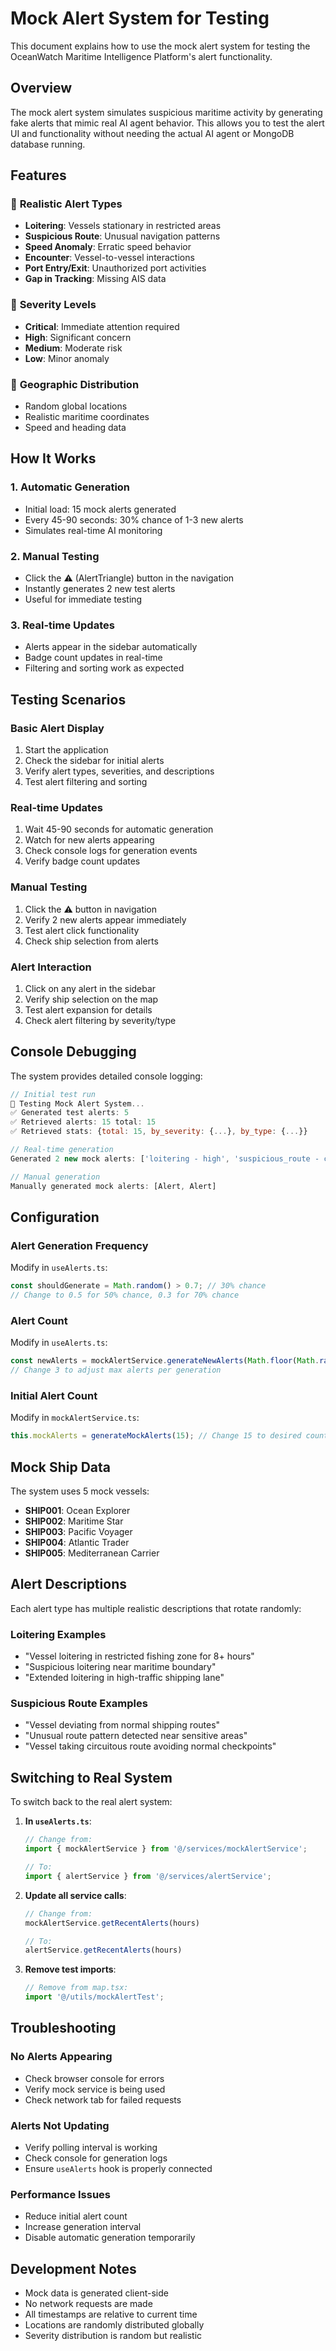 # Mock Alert System for Testing

This document explains how to use the mock alert system for testing the OceanWatch Maritime Intelligence Platform's alert functionality.

## Overview

The mock alert system simulates suspicious maritime activity by generating fake alerts that mimic real AI agent behavior. This allows you to test the alert UI and functionality without needing the actual AI agent or MongoDB database running.

## Features

### 🎯 **Realistic Alert Types**
- **Loitering**: Vessels stationary in restricted areas
- **Suspicious Route**: Unusual navigation patterns
- **Speed Anomaly**: Erratic speed behavior
- **Encounter**: Vessel-to-vessel interactions
- **Port Entry/Exit**: Unauthorized port activities
- **Gap in Tracking**: Missing AIS data

### 🚨 **Severity Levels**
- **Critical**: Immediate attention required
- **High**: Significant concern
- **Medium**: Moderate risk
- **Low**: Minor anomaly

### 📍 **Geographic Distribution**
- Random global locations
- Realistic maritime coordinates
- Speed and heading data

## How It Works

### 1. **Automatic Generation**
- Initial load: 15 mock alerts generated
- Every 45-90 seconds: 30% chance of 1-3 new alerts
- Simulates real-time AI monitoring

### 2. **Manual Testing**
- Click the ⚠️ (AlertTriangle) button in the navigation
- Instantly generates 2 new test alerts
- Useful for immediate testing

### 3. **Real-time Updates**
- Alerts appear in the sidebar automatically
- Badge count updates in real-time
- Filtering and sorting work as expected

## Testing Scenarios

### **Basic Alert Display**
1. Start the application
2. Check the sidebar for initial alerts
3. Verify alert types, severities, and descriptions
4. Test alert filtering and sorting

### **Real-time Updates**
1. Wait 45-90 seconds for automatic generation
2. Watch for new alerts appearing
3. Check console logs for generation events
4. Verify badge count updates

### **Manual Testing**
1. Click the ⚠️ button in navigation
2. Verify 2 new alerts appear immediately
3. Test alert click functionality
4. Check ship selection from alerts

### **Alert Interaction**
1. Click on any alert in the sidebar
2. Verify ship selection on the map
3. Test alert expansion for details
4. Check alert filtering by severity/type

## Console Debugging

The system provides detailed console logging:

```javascript
// Initial test run
🧪 Testing Mock Alert System...
✅ Generated test alerts: 5
✅ Retrieved alerts: 15 total: 15
✅ Retrieved stats: {total: 15, by_severity: {...}, by_type: {...}}

// Real-time generation
Generated 2 new mock alerts: ['loitering - high', 'suspicious_route - critical']

// Manual generation
Manually generated mock alerts: [Alert, Alert]
```

## Configuration

### **Alert Generation Frequency**
Modify in `useAlerts.ts`:
```javascript
const shouldGenerate = Math.random() > 0.7; // 30% chance
// Change to 0.5 for 50% chance, 0.3 for 70% chance
```

### **Alert Count**
Modify in `useAlerts.ts`:
```javascript
const newAlerts = mockAlertService.generateNewAlerts(Math.floor(Math.random() * 3) + 1);
// Change 3 to adjust max alerts per generation
```

### **Initial Alert Count**
Modify in `mockAlertService.ts`:
```javascript
this.mockAlerts = generateMockAlerts(15); // Change 15 to desired count
```

## Mock Ship Data

The system uses 5 mock vessels:
- **SHIP001**: Ocean Explorer
- **SHIP002**: Maritime Star  
- **SHIP003**: Pacific Voyager
- **SHIP004**: Atlantic Trader
- **SHIP005**: Mediterranean Carrier

## Alert Descriptions

Each alert type has multiple realistic descriptions that rotate randomly:

### **Loitering Examples**
- "Vessel loitering in restricted fishing zone for 8+ hours"
- "Suspicious loitering near maritime boundary"
- "Extended loitering in high-traffic shipping lane"

### **Suspicious Route Examples**
- "Vessel deviating from normal shipping routes"
- "Unusual route pattern detected near sensitive areas"
- "Vessel taking circuitous route avoiding normal checkpoints"

## Switching to Real System

To switch back to the real alert system:

1. **In `useAlerts.ts`**:
   ```javascript
   // Change from:
   import { mockAlertService } from '@/services/mockAlertService';
   
   // To:
   import { alertService } from '@/services/alertService';
   ```

2. **Update all service calls**:
   ```javascript
   // Change from:
   mockAlertService.getRecentAlerts(hours)
   
   // To:
   alertService.getRecentAlerts(hours)
   ```

3. **Remove test imports**:
   ```javascript
   // Remove from map.tsx:
   import '@/utils/mockAlertTest';
   ```

## Troubleshooting

### **No Alerts Appearing**
- Check browser console for errors
- Verify mock service is being used
- Check network tab for failed requests

### **Alerts Not Updating**
- Verify polling interval is working
- Check console for generation logs
- Ensure `useAlerts` hook is properly connected

### **Performance Issues**
- Reduce initial alert count
- Increase generation interval
- Disable automatic generation temporarily

## Development Notes

- Mock data is generated client-side
- No network requests are made
- All timestamps are relative to current time
- Locations are randomly distributed globally
- Severity distribution is random but realistic
